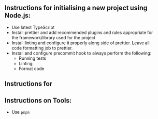 ## Instructions for initialising a new project using Node.js:
- Use latest TypeScript
- Install prettier and add recommended plugins and rules appropriate for the framework/library used for the project
- Install linting and configure it properly along side of prettier. Leave all code formatting job to prettier.
- Install and configure precommit hook to always perform the following:
  - Running tests
  - Linting
  - Format code

## Instructions for   

## Instructions on Tools:
- Use `pnpm`